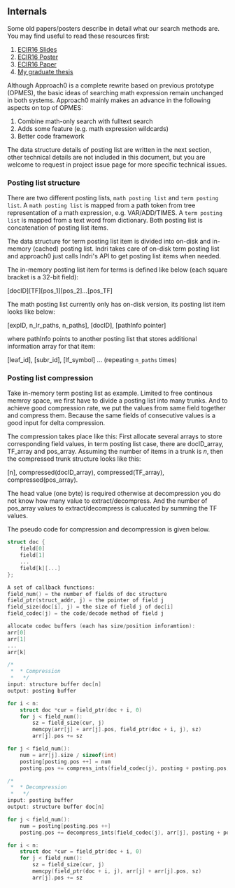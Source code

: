## Internals
Some old papers/posters describe in detail what our search
methods are. You may find useful to read these resources first:

1. [ECIR16 Slides](https://github.com/tkhost/tkhost.github.io/raw/master/opmes/ECIR16-OPMES-slides-handouts.pdf)
2. [ECIR16 Poster](https://github.com/tkhost/tkhost.github.io/raw/master/opmes/ECIR16-Wei-Poster-publish.pdf)
3. [ECIR16 Paper](https://github.com/tkhost/tkhost.github.io/blob/master/opmes/ecir2016.pdf)
4. [My graduate thesis](https://github.com/tkhost/tkhost.github.io/raw/master/opmes/thesis-ref.pdf)

Although Approach0 is a complete rewrite based on previous
prototype (OPMES), the basic ideas of searching math expression
remain unchanged in both systems. Approach0 mainly makes an advance
in the following aspects on top of OPMES:

1. Combine math-only search with fulltext search
2. Adds some feature (e.g. math expression wildcards)
3. Better code framework

The data structure details of posting list are written in the next section,
other technical details are not included in this document, but you are welcome to request in project issue page for more specific technical issues.

### Posting list structure
There are two different posting lists, `math posting list` and `term posting list`. A `math posting list` is mapped from a path token from tree representation of a math expression, e.g. VAR/ADD/TIMES. A `term posting list` is mapped from a text word from dictionary. Both posting list is concatenation of posting list items.

The data structure for term posting list item is divided into on-disk and in-memory (cached) posting list.
Indri takes care of on-disk term posting list and approach0 just calls Indri's API to get posting list items when needed.

The in-memory posting list item for terms is defined like below (each square bracket is a 32-bit field):

[docID][TF][pos_1][pos_2]...[pos_TF]

The math posting list currently only has on-disk version, its posting list item looks like below:

[expID, n_lr_paths, n_paths], [docID], [pathInfo pointer]

where pathInfo points to another posting list that stores additional information array for that item:

[leaf_id], [subr_id], [lf_symbol] ... (repeating `n_paths` times)

### Posting list compression
Take in-memory term posting list as example. Limited to free continous memroy space, we first have to divide a posting list into many trunks. And to achieve good compression rate, we put the values from same field together and compress them. Because the same fields of consecutive values is a good input for delta compression.

The compression takes place like this: First allocate several arrays to store corresponding field values, in term posting list case, there are docID_array, TF_array and pos_array. Assuming the number of items in a trunk is *n*, then the compressed trunk structure looks like this:

[n], compressed(docID_array), compressed(TF_array), compressed(pos_array).

The head value (one byte) is required otherwise at decompression you do not know how many value to extract/decompress. And the number of pos_array values to extract/decompress is calucated by summing the TF values.

The pseudo code for compression and decompression is given below.
```c
struct doc {
	field[0]
	field[1]
	...
	field[k][...]
};

A set of callback functions:
field_num() = the number of fields of doc structure
field_ptr(struct_addr, j) = the pointer of field j
field_size(doc[i], j) = the size of field j of doc[i]
field_codec(j) = the code/decode method of field j

allocate codec buffers (each has size/position inforamtion):
arr[0]
arr[1]
...
arr[k]

/*
 *  * Compression
 *   */
input: structure buffer doc[n]
output: posting buffer

for i < n:
	struct doc *cur = field_ptr(doc + i, 0)
	for j < field_num():
		sz = field_size(cur, j)
		memcpy(arr[j] + arr[j].pos, field_ptr(doc + i, j), sz)
		arr[j].pos += sz

for j < field_num():
	num = arr[j].size / sizeof(int)
	posting[posting.pos ++] = num
	posting.pos += compress_ints(field_codec(j), posting + posting.pos, arr[j], num)

/*
 *  * Decompression
 *   */
input: posting buffer
output: structure buffer doc[n]

for j < field_num():
	num = posting[posting.pos ++]
	posting.pos += decompress_ints(field_codec(j), arr[j], posting + posting.pos, num)

for i < n:
	struct doc *cur = field_ptr(doc + i, 0)
	for j < field_num():
		sz = field_size(cur, j)
		memcpy(field_ptr(doc + i, j), arr[j] + arr[j].pos, sz)
		arr[j].pos += sz
```
